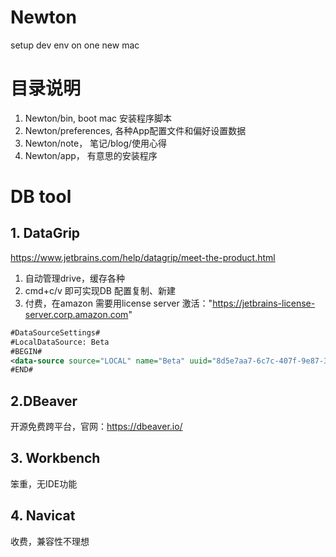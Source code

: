 # Newton
setup dev env on one new mac 

# 目录说明
1. Newton/bin, boot mac 安装程序脚本
2. Newton/preferences, 各种App配置文件和偏好设置数据
3. Newton/note， 笔记/blog/使用心得
4. Newton/app， 有意思的安装程序

# DB tool
## 1. DataGrip  
https://www.jetbrains.com/help/datagrip/meet-the-product.html

1. 自动管理drive，缓存各种
2. cmd+c/v 即可实现DB 配置复制、新建
3. 付费，在amazon 需要用license server 激活："https://jetbrains-license-server.corp.amazon.com"

```xml
#DataSourceSettings#
#LocalDataSource: Beta
#BEGIN#
<data-source source="LOCAL" name="Beta" uuid="8d5e7aa7-6c7c-407f-9e87-33edc12965bd"><database-info product="PostgreSQL" version="11.12" jdbc-version="4.2" driver-name="PostgreSQL JDBC Driver" driver-version="42.2.22" dbms="POSTGRES" exact-version="11.12" exact-driver-version="42.2"><identifier-quote-string>&quot;</identifier-quote-string></database-info><case-sensitivity plain-identifiers="lower" quoted-identifiers="exact"/><driver-ref>postgresql</driver-ref><synchronize>true</synchronize><jdbc-driver>org.postgresql.Driver</jdbc-driver><jdbc-url>jdbc:postgresql://glenn-postgresql-test.csmvg88ns9hh.us-west-2.rds.amazonaws.com:8200/glennPostgresqlTest</jdbc-url><secret-storage>master_key</secret-storage><user-name>newglenn</user-name><schema-mapping><introspection-scope><node negative="1"><node kind="database" qname="@"><node kind="schema" qname="@"/></node><node kind="database" qname="glennPostgresqlTest"/></node></introspection-scope></schema-mapping><working-dir>$ProjectFileDir$</working-dir></data-source>
#END#
```

## 2.DBeaver
开源免费跨平台，官网：https://dbeaver.io/

## 3. Workbench
笨重，无IDE功能

## 4. Navicat
收费，兼容性不理想
